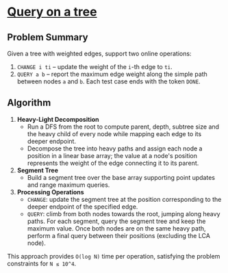 # [Query on a tree](https://www.spoj.com/problems/QTREE/)

## Problem Summary
Given a tree with weighted edges, support two online operations:
1. `CHANGE i ti` – update the weight of the `i`-th edge to `ti`.
2. `QUERY a b` – report the maximum edge weight along the simple path between
   nodes `a` and `b`.
Each test case ends with the token `DONE`.

## Algorithm
1. **Heavy-Light Decomposition**
   * Run a DFS from the root to compute parent, depth, subtree size and the
     heavy child of every node while mapping each edge to its deeper endpoint.
   * Decompose the tree into heavy paths and assign each node a position in a
     linear base array; the value at a node's position represents the weight of
     the edge connecting it to its parent.
2. **Segment Tree**
   * Build a segment tree over the base array supporting point updates and
     range maximum queries.
3. **Processing Operations**
   * `CHANGE`: update the segment tree at the position corresponding to the
     deeper endpoint of the specified edge.
   * `QUERY`: climb from both nodes towards the root, jumping along heavy
     paths. For each segment, query the segment tree and keep the maximum value.
     Once both nodes are on the same heavy path, perform a final query between
     their positions (excluding the LCA node).

This approach provides `O(log N)` time per operation, satisfying the problem
constraints for `N ≤ 10^4`.
